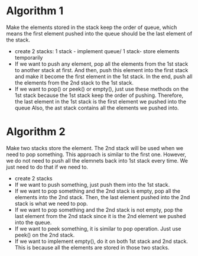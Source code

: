 # Algorithm 1
Make the elements stored in the stack keep the order of queue, which means the first element pushed into the queue should be the last element of the stack.
- create 2 stacks: 1 stack - implement queue/ 1 stack- store elements temporarily
- If we want to push any element, pop all the elements from the 1st stack to another stack at first. And then, push this element into the first stack and make it become the first element in the 1st stack. In the end, push all the elements from the 2nd stack to the 1st stack.
- If we want to pop() or peek() or empty(), just use these methods on the 1st stack because the 1st stack keep the order of pushing. Therefore, the last element in the 1st stack is the first element we pushed into the queue Also, the ast stack contains all the elements we pushed into.
# Algorithm 2
Make two stacks store the element. The 2nd stack will be used when we need to pop something. This approach is similar to the first one. However, we do not need to push all the elemnets back into 1st stack every time. We just need to do that if we need to.
- create 2 stacks
- If we want to push something, just push them into the 1st stack.
- If we want to pop something and the 2nd stack is empty, pop all the elements into the 2nd stack. Then, the last element pushed into the 2nd stack is what we need to pop.
- If we want to pop something and the 2nd stack is not empty, pop the last element from the 2nd stack since it is the 2nd element we pushed into the queue.
- If we want to peek something, it is similar to pop operation. Just use peek() on the 2nd stack.
- If we want to implement empty(), do it on both 1st stack and 2nd stack. This is because all the elements are stored in those two stacks.
